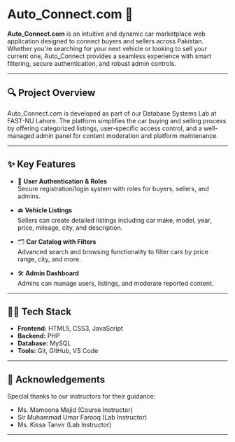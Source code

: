 # Auto_Connect.com 🚗

**Auto_Connect.com** is an intuitive and dynamic car marketplace web application designed to connect buyers and sellers across Pakistan. Whether you're searching for your next vehicle or looking to sell your current one, Auto_Connect provides a seamless experience with smart filtering, secure authentication, and robust admin controls.

---

## 🔍 Project Overview

Auto_Connect.com is developed as part of our Database Systems Lab at FAST-NU Lahore. The platform simplifies the car buying and selling process by offering categorized listings, user-specific access control, and a well-managed admin panel for content moderation and platform maintenance.

---

## ✨ Key Features

- 🔐 **User Authentication & Roles**  
  Secure registration/login system with roles for buyers, sellers, and admins.

- 🚘 **Vehicle Listings**  
  Sellers can create detailed listings including car make, model, year, price, mileage, city, and description.

- 🗂️ **Car Catalog with Filters**  
  Advanced search and browsing functionality to filter cars by price range, city, and more.

- 🛠️ **Admin Dashboard**  
  Admins can manage users, listings, and moderate reported content.

---

## 🧑‍💻 Tech Stack


- **Frontend:** HTML5, CSS3, JavaScript 
- **Backend:**  PHP
- **Database:** MySQL
- **Tools:** Git, GitHub, VS Code

---

## 📌 Acknowledgements

Special thanks to our instructors for their guidance:

- Ms. Mamoona Majid (Course Instructor)  
- Sir Muhammad Umar Farooq (Lab Instructor)  
- Ms. Kissa Tanvir (Lab Instructor)

---

